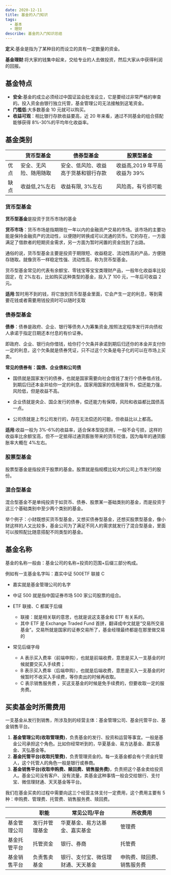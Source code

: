 ```yaml
---
date: 2020-12-11
title: 基金的入门知识
tags:
  - 基本
  - 理财
describe: 基金的入门知识总结
---
```


**定义**:基金是指为了某种目的而设立的具有一定数量的资金。

**基金理财**:将大家的钱集中起来，交给专业的人去做投资，然后大家从中获得利润的回报。

## 基金特点

- **安全**:基金的成立必须经过中国证监会批准设立，它是要经过非常严格的审查的。投入资金由银行独立托管，基金管理公司无法接触到这笔资金。
- **门槛低**:大多数基金 10 元就可以购买。
- **收益可观**：相比银行存款收益要高，近 20 年来看，通过不同基金的组合搭配能够获得 8%-30%的平均年化收益率。

## 基金类别

|      | 货币型基金             | 债券型基金                           | 股票型基金                   |
| ---- | ---------------------- | ------------------------------------ | ---------------------------- |
| 优点 | 安全、无风险、随用随取 | 安全、低风险、收益高于货基和银行存款 | 收益高,2019 年平局收益为 39% |
| 缺点 | 收益低,2%左右          | 收益有限, 3%左右                     | 风险高，有亏损可能           |

### 货币型基金

**货币型基金**是投资于货币市场的基金

**货币市场**：货币市场是指期限在一年以内的金融资产交易的市场。该市场的主要功能是保持金融资产的流动性，以便随时转换成可以流通的货币。它的存在，一方面满足了借款者的短期资金需求，另一方面为暂时闲置的资金找到了出路。

通俗的说，货币型基金主要是投资于期限短、收益稳定、流动性高的产品，方便随存随取。就像货币一样稳定性强、流动性高，称为货币型基金。

货币型基金常见的代表有余额宝、零钱宝等宝宝类理财产品，一般年化收益率比较固定，在 2%左右，比如购买这种类型的基金，投入了 100 元，一年后可收益 2 元。

**适用**:暂时用不到的钱，将它放到货币型基金里面，它会产生一定的利息，等到需要花钱或者需要用钱投资时可以随时支取

### 债券型基金

**债券**：债券是政府、企业、银行等债务人为筹集资金,按照法定程序发行并向债权人承诺于指定日期还本付息的有价证券。

即政府、企业、银行向你借钱，给你打个欠条并承诺到期后归还你的本金并支付你一定的利息，这个欠条就是债券凭证，只不过这个欠条是电子化的可以在市场上买卖。

**常见的债券有：国债、企业债和公司债**

- 国债就是国家发行的债券，也就是国家需要向社会借钱了发行个债券借点钱，到期后归还本金并给你一定的利息。国家用国家的信用做背书，偿还能力强，风险低，但是收益不高。

- 企业债就是央企、国企发行的债券，偿还能力有保障，风险和收益都比国债高一点。

- 公司债就是上市公司发行的，存在无法偿还的可能，但收益比以上都高。

**适用**:收益一般为 3%-6%的收益率，适合保本型投资用，一般不会亏损，这样的收益率比余额宝高，但不一定抵得过通货膨胀带来的货币贬值，因为每年的通货膨胀率大概在 4%左右。

### 股票型基金

股票型基金是指投资于股票的基金。股票就是指规模比较大的公司上市发行的股份。

### 混合型基金

混合型基金不是单纯投资于如货币、债券、股票某一基础类别的基金，而是投资于这三个基础类别中至少两个类别的基金。

举个例子：小财既想买货币型基金，又想买债券型基金，还想买股票型基金，像小财这样的人又比较多，基金公司为了满足不同人的需求就发行了混合型基金，里面可以按照配比随意搭配不同类型的基金。

## 基金名称

基金的名称一般由：基金公司的名称+投资的范围+后缀三部分构成。

例如有一支基金名字叫：嘉实中证 500ETF 联接 C

- 嘉实就是基金管理公司的名字
- 中证 500 就是指中国证券市场 500 家公司股票的组合。
- ETF 联接、C 都属于后缀
  - 联接：就是相关联的意思，也就是说这支基金和 ETF 有关系的。
  - 其中 ETF 是 Exchange Traded Fund 首拼，翻译成中文就是“交易所交易基金”。交易所就是国家的证券交易所了，基金经理最终都是在那里做交易的

- 常见后缀字母
  - A 表示买入费率（前端申购），也就是前端收费，意思是买入一支基金的时候就要交买入手续费；
  - B 表示买入费率（后端申购），也就是后端收费，意思是买入一支基金的时候暂时不收买入手续费，等你卖出的时候再收取。
  - C 表示销售服务费 ，买这支基金的时候是免手续费的，但要收取一定的服务费。

## 买卖基金时所需费用

一支基金从发行到销售，所涉及到的经营主体：基金管理公司、基金托管平台、基金销售平台。

1. **基金管理公司(收取管理费)**，负责基金的发行、投资和运营等事宜。一般是基金公司承担这个角色。比如你经常听到的，华夏基金、易方达基金、嘉实基金、天弘基金等。
2. **基金托管平台(收取托管费)**，负责管理资金的。每一支基金都会有个资金托管人，这个托管人的角色一般是银行或券商。
3. **基金销售平台(收取申购费、赎回费、销售服务费)**，负责把这个基金卖给投资人。基金公司没有客户、没有流量，卖基金这种事情一般会交给银行、支付宝、微信理财通、天天基金等平台。

我们在基金买卖的过程中需要向这三个经营主体支付一定费用，这个费用主要有 5 种：申购费、管理费、托管费、销售服务费、赎回费。

|              | 职能           | 常见公司/平台                      | 所收费用                   |
| ------------ | -------------- | ---------------------------------- | -------------------------- |
| 基金管理公司 | 发行并管理基金 | 华夏基金、易方达基金、嘉实基金     | 管理费                     |
| 基金托管平台 | 托管资金       | 银行、券商                         | 托管费                     |
| 基金销售平台 | 负责售卖基金   | 银行、支付宝、微信理财通、天天基金 | 申购费、赎回费、销售服务费 |
